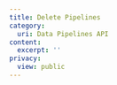 ```yaml
---
title: Delete Pipelines
category:
  uri: Data Pipelines API
content:
  excerpt: ''
privacy:
  view: public
---
```


